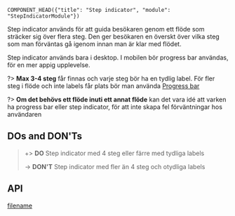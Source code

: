`COMPONENT_HEAD({"title": "Step indicator", "module": "StepIndicatorModule"})`



Step indicator används för att guida besökaren genom ett flöde som sträcker sig över flera steg. Den ger besökaren en överskt över vilka steg som man förväntas gå igenom innan man är klar med flödet.

Step indicator används bara i desktop. I mobilen bör progress bar användas, för en mer appig upplevelse.

<div class="component-example-container" data-example-path="_example-displayer/#/example/step-indicator/1"></div>

?> **Max 3-4 steg** får finnas och varje steg bör ha en tydlig label. För fler steg i flöde och inte labels får plats bör man använda [Progress bar](progress-bar.md)

?> **Om det behövs ett flöde inuti ett annat flöde** kan det vara idé att varken ha progress bar eller step indicator, för att inte skapa fel förväntningar hos användaren

## DOs and DON'Ts

> +> **DO** Step indicator med 4 steg eller färre med tydliga labels
>
> -> **DON'T** Step indicator med fler än 4 steg och otydliga labels

## API
<div class="component-library-api" data-components="step-indicator"></div>



[filename](includes/_componentFooter.md ':include')
